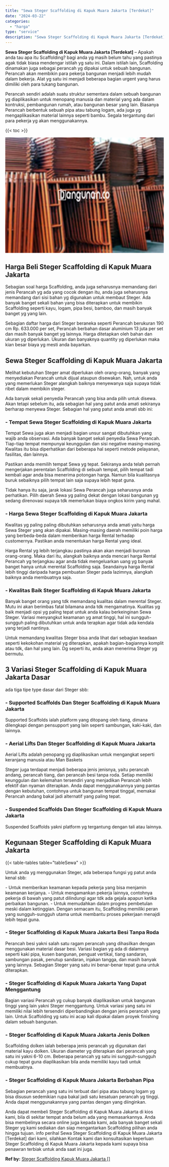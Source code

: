 ```yaml
---
title: "Sewa Steger Scaffolding di Kapuk Muara Jakarta [Terdekat]"
date: "2024-03-22"
categories: 
  - "harga"
type: "service"
description: "Sewa Steger Scaffolding di Kapuk Muara Jakarta [Terdekat]. Anda dapat membeli Steger Scaffolding di Kapuk Muara Jakarta di kios kami, bila di sekitar tempat..."
---
```


**Sewa Steger Scaffolding di Kapuk Muara Jakarta \[Terdekat\]** – Apakah anda tau apa itu Scaffolding? bagi anda yg masih belum tahu yang pastinya agak tidak biasa mendengar istilah yg satu ini. Dalam istilah lain, Scaffolding dinamakan juga sebagai perancah yg dipakai untuk sebuah bangunan. Perancah akan membikin para pekerja bangunan menjadi lebih mudah dalam bekerja. Alat yg satu ini menjadi beberapa bagian urgent yang harus dimiliki oleh para tukang bangunan.

Perancah sendiri adalah suatu struktur sementara dalam sebuah bangunan yg diaplikasikan untuk menopang manusia dan material yang ada dalam kontruksi, pembangunan rumah, atau bangunan besar yang lain. Biasanya Perancah berbentuk sebuah pipa atau tabung logam, ada juga yg mengaplikasikan material lainnya seperti bambu. Segala tergantung dari para pekerja yg akan menggunakannya.

{{< toc >}}

![Sewa Steger Scaffolding di Kapuk Muara Jakarta [Terdekat]](/images/sewa-scaffolding-steger-12.png)

## Harga Beli Steger Scaffolding di Kapuk Muara Jakarta

Sebagian soal harga Scaffolding, anda juga seharusnya memandang dari jenis Perancah yg ada yang cocok dengan itu, anda juga seharusnya memandang dari sisi bahan yg digunakan untuk membaut Steger. Ada banyak banget sekali bahan yang bisa diterapkan untuk membikin Scaffolding seperti kayu, logam, pipa besi, bamboo, dan masih banyak banget yg yang lain.

Sebagian daftar harga dari Steger beraneka seperti Perancah berukuran 190 cm Rp. 633.000 per set, Perancah berbahan dasar aluminium 13 juta per set dan masih banyak banget yg lainnya. Harga ditetapkan oleh bahan dan ukuran yg diperlukan. Ukuran dan banyaknya quantity yg diperlukan maka kian besar biaya yg mesti anda bayarkan.

## Sewa Steger Scaffolding di Kapuk Muara Jakarta

Melihat kebutuhan Steger amat diperlukan oleh orang-orang, banyak yang menyediakan Perancah untuk dijual ataupun disewakan. Nah, untuk anda yang memerlukan Steger alangkah baiknya menyewanya saja supaya tidak ribet dalam membikin steger.

Ada banyak sekali penyedia Perancah yang bisa anda pilih untuk disewa. Akan tetapi sebelum itu, ada sebagian hal yang patut anda amati sekiranya berharap menyewa Steger. Sebagian hal yang patut anda amati sbb ini:

### \- Tempat Sewa Steger Scaffolding di Kapuk Muara Jakarta

Tempat Sewa juga akan menjadi bagian unsur sangat dibutuhkan yang wajib anda observasi. Ada banyak banget sekali penyedia Sewa Perancah. Tiap-tiap tempat mempunyai keunggulan dan sisi negative masing-masing. Kwalitas itu bisa diperhatikan dari beberapa hal seperti metode pelayanan, fasilitas, dan lainnya.

Pastikan anda memilih tempat Sewa yg tepat. Sekiranya anda telah pernah mengerjakan perentalan Scaffolding di sebuah tempat, pilih tempat tadi kembali agar anda bisa menerima potongan harga. Namun bila kualitasnya buruk sebaiknya pilih tempat lain saja supaya lebih tepat guna.

Tidak hanya itu saja, jarak lokasi Sewa Perancah juga seharusnya anda perhatikan. Pilih daerah Sewa yg paling dekat dengan lokasi bangunan yg sedang direnovasi supaya tdk memerlukan biaya ongkos kirim yang mahal.

### \- Harga Sewa Steger Scaffolding di Kapuk Muara Jakarta

Kwalitas yg paling paling dibutuhkan seharusnya anda amati yaitu harga Sewa Steger yang akan dipakai. Masing-masing daerah memiliki poin harga yang berbeda-beda dalam memberikan harga Rental terhadap customernya. Pastikan anda menentukan harga Rental yang ideal.

Harga Rental yg lebih terjangkau pastinya akan akan menjadi buronan orang-orang. Maka dari itu, alangkah baiknya anda mencari harga Rental Perancah yg terjangkau agar anda tidak mengeluarkan uang yg banyak banget hanya untuk merental Scaffolding saja. Seandainya harga Rental lebih tinggi daripada harga pembuatan Steger pada lazimnya, alangkah baiknya anda membuatnya saja.

### \- Kwalitas Baik Steger Scaffolding di Kapuk Muara Jakarta

Banyak banget orang yang tdk memandang kualitas dalam merental Steger. Mutu ini akan berimbas fatal bilamana anda tdk mengamatinya. Kualitas yg baik menjadi opsi yg paling tepat untuk anda kalau berkeinginan Sewa Steger. Variasi menyangkut keamanan yg amat tinggi, hal ini sungguh-sungguh paling dibutuhkan untuk anda terapkan agar tidak ada kendala yang terjadi nantinya.

Untuk memandang kwalitas Steger bisa anda lihat dari sebagian keadaan seperti kekokohan material yg diterapkan, apakah bagian-bagiannya komplit atau tdk, dan hal yang lain. Dg seperti itu, anda akan menerima Steger yg bermutu.

## 3 Variasi Steger Scaffolding di Kapuk Muara Jakarta Dasar

ada tiga tipe type dasar dari Steger sbb:

### \- Supported Scaffolds Dan Steger Scaffolding di Kapuk Muara Jakarta

Supported Scaffolds ialah platform yang ditopang oleh tiang, dimana dilengkapi dengan pensupport yang lain seperti sambungan, kaki-kaki, dan lainnya.

### \- Aerial Lifts Dan Steger Scaffolding di Kapuk Muara Jakarta

Aerial Lifts adalah penopang yg diaplikasikan untuk mengangkat seperti keranjang manusia atau Man Baskets

Steger juga terdapat menjadi beberapa jenis jenisnya, yaitu perancah andang, perancah tiang, dan perancah besi tanpa roda. Setiap memiliki keunggulan dan kelemahan tersendiri yang menjadikan Perancah lebih efektif dan nyaman diterapkan. Anda dapat menggunakannya yang pantas dengan kebutuhan, contohnya untuk bangunan tempat tinggal, memakai Perancah andang bakal jadi alternatif yang paling tepat.

### \- Suspended Scaffolds Dan Steger Scaffolding di Kapuk Muara Jakarta

Suspended Scaffolds yakni platform yg tergantung dengan tali atau lainnya.

## Kegunaan Steger Scaffolding di Kapuk Muara Jakarta

{{< table-tables table="tableSewa" >}}

Untuk anda yg menggunakan Steger, ada beberapa fungsi yg patut anda kenal sbb:

\- Untuk memberikan keamanan kepada pekerja yang bisa menjamin keamanan kerjanya. - Untuk mengamankan pekerja lainnya, contohnya pekerja di bawah yang patut dilindungi agar tdk ada gejala apapun ketika perbaikan bangunan. - Untuk memudahkan dalam progres pembetulan meski dalam ketinggian. Dengan semacam itu, Scaffolding memiliki peran yang sungguh-sungguh utama untuk membantu proses pekerjaan menajdi lebih tepat guna.

### \- Steger Scaffolding di Kapuk Muara Jakarta Besi Tanpa Roda

Perancah besi yakni salah satu ragam perancah yang dihasilkan dengan menggunakan material dasar besi. Variasi bagian yg ada di dalamnya seperti kaki pipa, kusen bangunan, penguat vertikal, tiang sandaran, sambungan pasak, penutup sandaran, injakan tangga, dan masih banyak yang lainnya. Sebagian Steger yang satu ini benar-benar tepat guna untuk diterapkan.

### \- Steger Scaffolding di Kapuk Muara Jakarta Yang Dapat Menggantung

Bagian variasi Perancah yg cukup banyak diaplikasikan untuk bangunan tinggi yang lain yakni Steger menggantung. Untuk variasi yang satu ini memiliki nilai lebih tersendiri diperbandingkan dengan jenis perancah yang lain. Untuk Scaffolding yg satu ini acap kali dipakai dalam proyek finishing dalam sebuah bangunan.

### \- Steger Scaffolding di Kapuk Muara Jakarta Jenis Dolken

Scaffolding dolken ialah beberapa jenis perancah yg digunakan dari material kayu dolken. Ukuran diameter yg diterapkan dari perancah yang satu ini yakni 6-10 cm. Beberapa perancah yg satu ini sungguh-sungguh cukup tepat guna diaplikasikan bila anda memiliki kayu tadi untuk membuatnya.

### \- Steger Scaffolding di Kapuk Muara Jakarta Berbahan Pipa

Sebagian perancah yang satu ini terbuat dari pipa atau tabung logam yg bisa disusun sedemikian rupa bakal jadi satu kesatuan perancah yg tinggi. Anda dapat menggunakannya yang pantas dengan yang diinginkan.

Anda dapat membeli Steger Scaffolding di Kapuk Muara Jakarta di kios kami, bila di sekitar tempat anda belum ada yang memasarkannya. Anda bisa membelinya secara online juga kepada kami, ada banyak banget sekali Steger yg kami sediakan dan siap mengantarkan Scaffolding pilihan anda hingga tujuan. info perihal Sewa Steger Scaffolding di Kapuk Muara Jakarta \[Terdekat\] dari kami, silahkan Kontak kami dan konsultasikan keperluan Steger Scaffolding di Kapuk Muara Jakarta kepada kami supaya bisa penawran terbiak untuk anda saat ini juga.

**Ref by:** [Steger Scaffolding Kapuk Muara Jakarta []](https://id.wikipedia.org/wiki/Steger)

